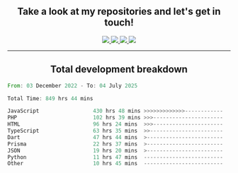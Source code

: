 <h2 align="center">
  Take a look at my repositories and let's get in touch!
</h2>
<p align="center">
  <a href="https://www.instagram.com/rayhanarkan?igsh=MXM3dHhmMTZ3ZWVsaA==">
    <img src="https://img.icons8.com/material-outlined/30/689d6a/instagram.png"/>
  </a>
  <a href="https://www.linkedin.com/in/rayhanarkan/">
    <img src="https://img.icons8.com/material-outlined/30/689d6a/linkedin.png"/>
  </a>
  <a href="">
    <img src="https://img.icons8.com/material-outlined/30/689d6a/geography.png"/>
  </a>
  <a href="mailto:rayhanarkan30@gmail.com">
    <img src="https://img.icons8.com/material-outlined/30/689d6a/email.png"/>
  </a>
</p>

---

<h2 align="center">Total development breakdown</h2>

<p align="center">
<!--START_SECTION:waka-->

```rust
From: 03 December 2022 - To: 04 July 2025

Total Time: 849 hrs 44 mins

JavaScript                 430 hrs 48 mins >>>>>>>>>>>>>------------   50.70 %
PHP                        102 hrs 39 mins >>>----------------------   12.08 %
HTML                       96 hrs 24 mins  >>>----------------------   11.35 %
TypeScript                 63 hrs 35 mins  >>-----------------------   07.48 %
Dart                       47 hrs 44 mins  >------------------------   05.62 %
Prisma                     22 hrs 37 mins  >------------------------   02.66 %
JSON                       19 hrs 20 mins  >------------------------   02.28 %
Python                     11 hrs 47 mins  -------------------------   01.39 %
Other                      10 hrs 45 mins  -------------------------   01.27 %
```

<!--END_SECTION:waka-->
</p>
